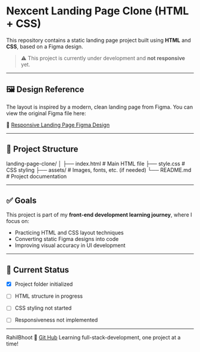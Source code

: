 # Nexcent Landing Page Clone (HTML + CSS)

This repository contains a static landing page project built using **HTML** and **CSS**, based on a Figma design.

> ⚠️ This project is currently under development and **not responsive** yet.

---

## 🖼️ Design Reference

The layout is inspired by a modern, clean landing page from Figma. You can view the original Figma file here:

🔗 [Responsive Landing Page Figma Design](https://www.figma.com/design/hC2UuSKZhcgezps24o1pC7/Responsive-Landing-Page-Design-%7C-Website-Home-Page-Design-%7C-Agency-Website-UI-Design--Community-?node-id=0-1&p=f&t=THtlDTJaU8OyUrr6-0)

---

## 📁 Project Structure

landing-page-clone/
│
├── index.html # Main HTML file
├── style.css # CSS styling
├── assets/ # Images, fonts, etc. (if needed)
└── README.md # Project documentation

---

## ✅ Goals

This project is part of my **front-end development learning journey**, where I focus on:

- Practicing HTML and CSS layout techniques
- Converting static Figma designs into code
- Improving visual accuracy in UI development

---

## 🚧 Current Status

- [x] Project folder initialized
- [ ] HTML structure in progress
- [ ] CSS styling not started
- [ ] Responsiveness not implemented


---

RahilBhoot
🔗 [Git Hub](https://github.com/Rahilbhoot)
Learning full-stack-development, one project at a time!

